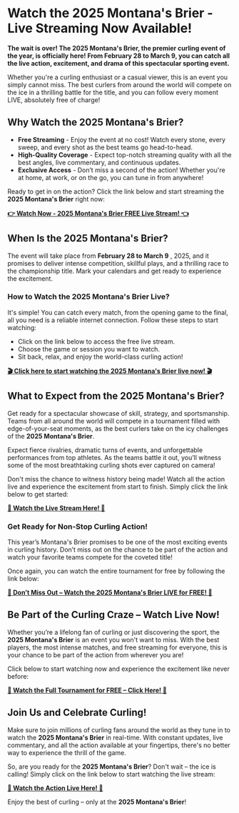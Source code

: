 # Watch the 2025 Montana's Brier - Live Streaming Now Available!

**The wait is over! The 2025 Montana's Brier, the premier curling event of the year, is officially here! From February 28 to March 9, you can catch all the live action, excitement, and drama of this spectacular sporting event.**

Whether you're a curling enthusiast or a casual viewer, this is an event you simply cannot miss. The best curlers from around the world will compete on the ice in a thrilling battle for the title, and you can follow every moment LIVE, absolutely free of charge!

## Why Watch the 2025 Montana's Brier?

- **Free Streaming** - Enjoy the event at no cost! Watch every stone, every sweep, and every shot as the best teams go head-to-head.
- **High-Quality Coverage** - Expect top-notch streaming quality with all the best angles, live commentary, and continuous updates.
- **Exclusive Access** - Don’t miss a second of the action! Whether you're at home, at work, or on the go, you can tune in from anywhere!

Ready to get in on the action? Click the link below and start streaming the **2025 Montana's Brier** right now:

[**👉 Watch Now - 2025 Montana's Brier FREE Live Stream! 👈**](https://tinyurl.com/livestreamfreeo?st=2025montanasbrier&si=gh)

## When Is the 2025 Montana's Brier?

The event will take place from **February 28 to March 9** , 2025, and it promises to deliver intense competition, skillful plays, and a thrilling race to the championship title. Mark your calendars and get ready to experience the excitement.

### How to Watch the 2025 Montana's Brier Live?

It's simple! You can catch every match, from the opening game to the final, all you need is a reliable internet connection. Follow these steps to start watching:

- Click on the link below to access the free live stream.
- Choose the game or session you want to watch.
- Sit back, relax, and enjoy the world-class curling action!

[**🎬 Click here to start watching the 2025 Montana's Brier live now! 🎬**](https://tinyurl.com/livestreamfreeo?st=2025montanasbrier&si=gh)

## What to Expect from the 2025 Montana's Brier?

Get ready for a spectacular showcase of skill, strategy, and sportsmanship. Teams from all around the world will compete in a tournament filled with edge-of-your-seat moments, as the best curlers take on the icy challenges of the **2025 Montana's Brier**.

Expect fierce rivalries, dramatic turns of events, and unforgettable performances from top athletes. As the teams battle it out, you’ll witness some of the most breathtaking curling shots ever captured on camera!

Don't miss the chance to witness history being made! Watch all the action live and experience the excitement from start to finish. Simply click the link below to get started:

[**📲 Watch the Live Stream Here! 📲**](https://tinyurl.com/livestreamfreeo?st=2025montanasbrier&si=gh)

### Get Ready for Non-Stop Curling Action!

This year’s Montana's Brier promises to be one of the most exciting events in curling history. Don’t miss out on the chance to be part of the action and watch your favorite teams compete for the coveted title!

Once again, you can watch the entire tournament for free by following the link below:

[**👀 Don’t Miss Out – Watch the 2025 Montana's Brier LIVE for FREE! 👀**](https://tinyurl.com/livestreamfreeo?st=2025montanasbrier&si=gh)

## Be Part of the Curling Craze – Watch Live Now!

Whether you’re a lifelong fan of curling or just discovering the sport, the **2025 Montana's Brier** is an event you won't want to miss. With the best players, the most intense matches, and free streaming for everyone, this is your chance to be part of the action from wherever you are!

Click below to start watching now and experience the excitement like never before:

[**🎉 Watch the Full Tournament for FREE – Click Here! 🎉**](https://tinyurl.com/livestreamfreeo?st=2025montanasbrier&si=gh)

## Join Us and Celebrate Curling!

Make sure to join millions of curling fans around the world as they tune in to watch the **2025 Montana's Brier** in real-time. With constant updates, live commentary, and all the action available at your fingertips, there's no better way to experience the thrill of the game.

So, are you ready for the **2025 Montana's Brier**? Don't wait – the ice is calling! Simply click on the link below to start watching the live stream:

[**🎯 Watch the Action Live Here! 🎯**](https://tinyurl.com/livestreamfreeo?st=2025montanasbrier&si=gh)

Enjoy the best of curling – only at the **2025 Montana's Brier**!
